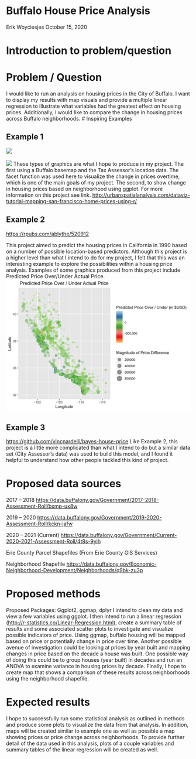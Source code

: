 Buffalo House Price Analysis
================
Erik Woyciesjes
October 15, 2020

# Introduction to problem/question

# Problem / Question

I would like to run an analysis on housing prices in the City of
Buffalo. I want to display my results with map visuals and provide a
multiple linear regression to illustrate what variables had the greatest
effect on housing prices. Additionally, I would like to compare the
change in housing prices across Buffalo neighborhoods. \# Inspiring
Examples

## Example 1

![](http://urbanspatialanalysis.com/wp-content/uploads/2017/02/plot4_point-map-e1487598425346-792x508.png)

![](http://urbanspatialanalysis.com/wp-content/uploads/2017/02/plot10_time-series-792x1056.png)
These types of graphics are what I hope to produce in my project. The
first using a Buffalo basemap and the Tax Assessor’s location data. The
facet function was used here to visualize the change in prices overtime,
which is one of the main goals of my project. The second, to show change
in housing prices based on neighborhood using ggplot. For more
information on this project see link.
<http://urbanspatialanalysis.com/dataviz-tutorial-mapping-san-francisco-home-prices-using-r/>

## Example 2

<https://rpubs.com/ablythe/520912>

This project aimed to predict the housing prices in California in 1990
based on a number of possible location-based predictors. Although this
project is a higher level than what I intend to do for my project, I
felt that this was an interesting example to explore the possibilities
within a housing price analysis. Examples of some graphics produced from
this project include Predicted Price Over/Under Actual Price.
![](https://github.com/geo511-2020/geo511-2020-tasks-erikwoyc/blob/master/predictive%20model.png?raw=true)

## Example 3

<https://github.com/vincnardelli/bayes-house-price> Like Example 2, this
project is a little more complicated than what I intend to do but a
similar data set (City Assessor’s data) was used to build this model,
and I found it helpful to understand how other people tackled this kind
of project.

# Proposed data sources

2017 – 2018
<https://data.buffalony.gov/Government/2017-2018-Assessment-Roll/bxmp-ux8w>

2019 – 2020
<https://data.buffalony.gov/Government/2019-2020-Assessment-Roll/kckn-jafw>

2020 – 2021 (Current)
<https://data.buffalony.gov/Government/Current-2020-2021-Assessment-Roll/4t8s-9yih>

Erie County Parcel Shapefiles (From Erie County GIS Services)

Neighborhood Shapefile
<https://data.buffalony.gov/Economic-Neighborhood-Development/Neighborhoods/q9bk-zu3p>

# Proposed methods

Proposed Packages: Ggplot2, ggmap, dplyr I intend to clean my data and
view a few variables using ggplot. I then intend to run a linear
regression (<http://r-statistics.co/Linear-Regression.html>), create a
summary table of results and some associated scatter plots to
investigate and visualize possible indicators of price. Using ggmap,
buffalo housing will be mapped based on price or potentially change in
price over time. Another possible avenue of investigation could be
looking at prices by year built and mapping changes in price based on
the decade a house was built. One possible way of doing this could be to
group houses (year built) in decades and run an ANOVA to examine
variance in housing prices by decade. Finally, I hope to create map that
shows a comparison of these results across neighborhoods using the
neighborhood shapefile.

# Expected results

I hope to successfully run some statistical analysis as outlined in
methods and produce some plots to visualize the data from that analysis.
In addition, maps will be created similar to example one as well as
possible a map showing prices or price change across neighborhoods. To
provide further detail of the data used in this analysis, plots of a
couple variables and summary tables of the linear regression will be
created as well.
